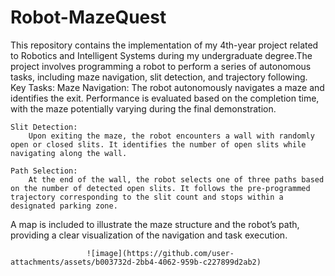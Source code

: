 # Robot-MazeQuest
This repository contains the implementation of my 4th-year project related to Robotics and Intelligent Systems during my undergraduate degree.The project involves programming a robot to perform a series of autonomous tasks, including maze navigation, slit detection, and trajectory following.
Key Tasks:
Maze Navigation:
        The robot autonomously navigates a maze and identifies the exit. Performance is evaluated based on the completion time, with the maze potentially varying during the final demonstration.

    Slit Detection:
        Upon exiting the maze, the robot encounters a wall with randomly open or closed slits. It identifies the number of open slits while navigating along the wall.

    Path Selection:
        At the end of the wall, the robot selects one of three paths based on the number of detected open slits. It follows the pre-programmed trajectory corresponding to the slit count and stops within a designated parking zone.


A map is included to illustrate the maze structure and the robot’s path, providing a clear visualization of the navigation and task execution.  


                     ![image](https://github.com/user-attachments/assets/b003732d-2bb4-4062-959b-c227899d2ab2)



                           
